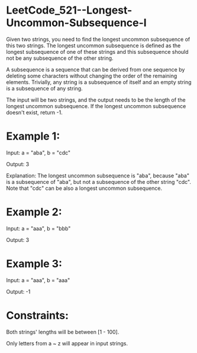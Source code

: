 # LeetCode_521--Longest-Uncommon-Subsequence-I

Given two strings, you need to find the longest uncommon subsequence of this two strings. The longest uncommon subsequence is defined as the longest subsequence of one of these strings and this subsequence should not be any subsequence of the other string.

A subsequence is a sequence that can be derived from one sequence by deleting some characters without changing the order of the remaining elements. Trivially, any string is a subsequence of itself and an empty string is a subsequence of any string.

The input will be two strings, and the output needs to be the length of the longest uncommon subsequence. If the longest uncommon subsequence doesn't exist, return -1.

# Example 1:

Input: a = "aba", b = "cdc"

Output: 3

Explanation: The longest uncommon subsequence is "aba", 
because "aba" is a subsequence of "aba", 
but not a subsequence of the other string "cdc".
Note that "cdc" can be also a longest uncommon subsequence.

# Example 2:

Input: a = "aaa", b = "bbb"

Output: 3

# Example 3:

Input: a = "aaa", b = "aaa"

Output: -1

# Constraints:

Both strings' lengths will be between [1 - 100].

Only letters from a ~ z will appear in input strings.

